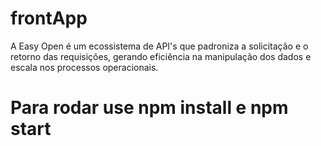 # frontApp

A Easy Open é um ecossistema de API's que padroniza a solicitação e o retorno das requisições, gerando eficiência na manipulação dos dados e escala nos processos operacionais.

# Para rodar use npm install e npm start
